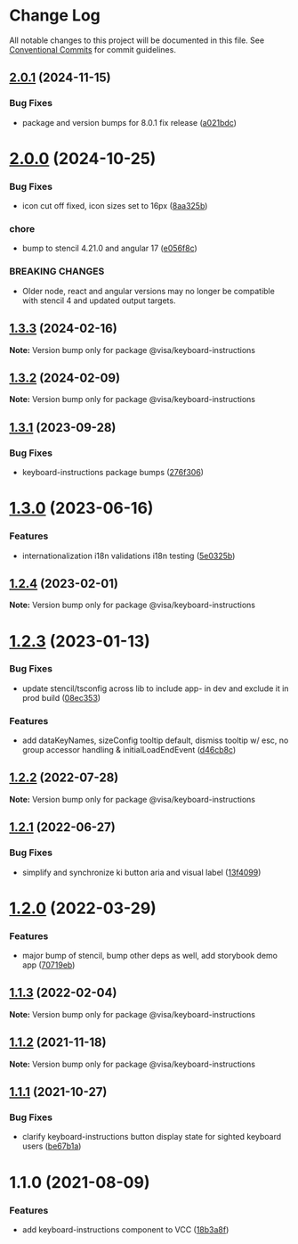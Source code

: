 # Change Log

All notable changes to this project will be documented in this file.
See [Conventional Commits](https://conventionalcommits.org) for commit guidelines.

## [2.0.1](https://github.com/visa/visa-chart-components/compare/@visa/keyboard-instructions@2.0.0...@visa/keyboard-instructions@2.0.1) (2024-11-15)

### Bug Fixes

- package and version bumps for 8.0.1 fix release ([a021bdc](https://github.com/visa/visa-chart-components/commit/a021bdc3906bff451395cc60aca1d5cafa14d131))

# [2.0.0](https://github.com/visa/visa-chart-components/compare/@visa/keyboard-instructions@1.3.3...@visa/keyboard-instructions@2.0.0) (2024-10-25)

### Bug Fixes

- icon cut off fixed, icon sizes set to 16px ([8aa325b](https://github.com/visa/visa-chart-components/commit/8aa325b203054b4fde80aaa6e5dc59fc209921ab))

### chore

- bump to stencil 4.21.0 and angular 17 ([e056f8c](https://github.com/visa/visa-chart-components/commit/e056f8c95e59ee58ce9facbd4e57552586746f30))

### BREAKING CHANGES

- Older node, react and angular versions may no longer be compatible with stencil 4 and updated output targets.

## [1.3.3](https://github.com/visa/visa-chart-components/compare/@visa/keyboard-instructions@1.3.1...@visa/keyboard-instructions@1.3.3) (2024-02-16)

**Note:** Version bump only for package @visa/keyboard-instructions

## [1.3.2](https://github.com/visa/visa-chart-components/compare/@visa/keyboard-instructions@1.3.1...@visa/keyboard-instructions@1.3.2) (2024-02-09)

**Note:** Version bump only for package @visa/keyboard-instructions

## [1.3.1](https://github.com/visa/visa-chart-components/compare/@visa/keyboard-instructions@1.3.0...@visa/keyboard-instructions@1.3.1) (2023-09-28)

### Bug Fixes

- keyboard-instructions package bumps ([276f306](https://github.com/visa/visa-chart-components/commit/276f30626a6ebb558f29f96b0e2daa1895b2ef77))

# [1.3.0](https://github.com/visa/visa-chart-components/compare/@visa/keyboard-instructions@1.2.4...@visa/keyboard-instructions@1.3.0) (2023-06-16)

### Features

- internationalization i18n validations i18n testing ([5e0325b](https://github.com/visa/visa-chart-components/commit/5e0325b1c6727406d6964459afbd9ac0238e1cc6))

## [1.2.4](https://github.com/visa/visa-chart-components/compare/@visa/keyboard-instructions@1.2.3...@visa/keyboard-instructions@1.2.4) (2023-02-01)

**Note:** Version bump only for package @visa/keyboard-instructions

# [1.2.3](https://github.com/visa/visa-chart-components/compare/@visa/keyboard-instructions@1.2.2...@visa/keyboard-instructions@1.2.3) (2023-01-13)

### Bug Fixes

- update stencil/tsconfig across lib to include app- in dev and exclude it in prod build ([08ec353](https://github.com/visa/visa-chart-components/commit/08ec35339ca384994333305c82f061b0e800262b))

### Features

- add dataKeyNames, sizeConfig tooltip default, dismiss tooltip w/ esc, no group accessor handling & initialLoadEndEvent ([d46cb8c](https://github.com/visa/visa-chart-components/commit/d46cb8c8b3187bc698af3f3604c3d5951fb66e03))

## [1.2.2](https://github.com/visa/visa-chart-components/compare/@visa/keyboard-instructions@1.2.1...@visa/keyboard-instructions@1.2.2) (2022-07-28)

**Note:** Version bump only for package @visa/keyboard-instructions

## [1.2.1](https://github.com/visa/visa-chart-components/compare/@visa/keyboard-instructions@1.2.0...@visa/keyboard-instructions@1.2.1) (2022-06-27)

### Bug Fixes

- simplify and synchronize ki button aria and visual label ([13f4099](https://github.com/visa/visa-chart-components/commit/13f4099b1f84757086c830169fa7ce9aa9108962))

# [1.2.0](https://github.com/visa/visa-chart-components/compare/@visa/keyboard-instructions@1.1.3...@visa/keyboard-instructions@1.2.0) (2022-03-29)

### Features

- major bump of stencil, bump other deps as well, add storybook demo app ([70719eb](https://github.com/visa/visa-chart-components/commit/70719ebc7fa59dc169bcc7fea62b238bcfab6418))

## [1.1.3](https://github.com/visa/visa-chart-components/compare/@visa/keyboard-instructions@1.1.2...@visa/keyboard-instructions@1.1.3) (2022-02-04)

**Note:** Version bump only for package @visa/keyboard-instructions

## [1.1.2](https://github.com/visa/visa-chart-components/compare/@visa/keyboard-instructions@1.1.1...@visa/keyboard-instructions@1.1.2) (2021-11-18)

**Note:** Version bump only for package @visa/keyboard-instructions

## [1.1.1](https://github.com/visa/visa-chart-components/compare/@visa/keyboard-instructions@1.1.0...@visa/keyboard-instructions@1.1.1) (2021-10-27)

### Bug Fixes

- clarify keyboard-instructions button display state for sighted keyboard users ([be67b1a](https://github.com/visa/visa-chart-components/commit/be67b1ab1dd1d6320040419f6c356b2858ef43c4))

# 1.1.0 (2021-08-09)

### Features

- add keyboard-instructions component to VCC ([18b3a8f](https://github.com/visa/visa-chart-components/commit/18b3a8f80008146b7678af455ccfb3ffbf33a690))
